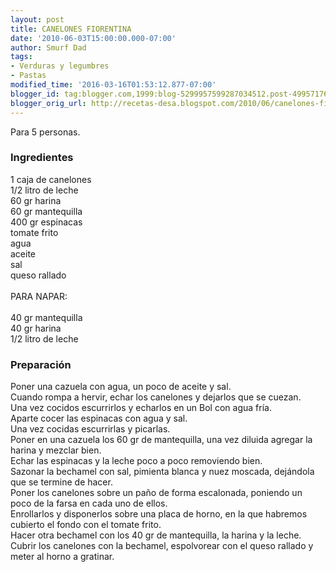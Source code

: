 ```yaml
---
layout: post
title: CANELONES FIORENTINA
date: '2010-06-03T15:00:00.000-07:00'
author: Smurf Dad
tags:
- Verduras y legumbres
- Pastas
modified_time: '2016-03-16T01:53:12.877-07:00'
blogger_id: tag:blogger.com,1999:blog-5299957599287034512.post-499571760951335395
blogger_orig_url: http://recetas-desa.blogspot.com/2010/06/canelones-fiorentina.html
---
```


Para 5 personas.<br><h3>Ingredientes</h3><p>1 caja de canelones<br/>1/2 litro de leche<br/>60 gr harina<br/>60 gr mantequilla<br/>400 gr espinacas<br/>tomate frito<br/>agua<br/>aceite<br/>sal<br/>queso rallado<br/><br/>PARA NAPAR:<br/><br/>40 gr mantequilla<br/>40 gr harina<br/>1/2 litro de leche<br/></p><h3>Preparaci&oacute;n</h3><p>Poner una cazuela con agua, un poco de aceite y sal.<br/>Cuando rompa a hervir, echar los canelones y dejarlos que se cuezan.<br/>Una vez cocidos escurrirlos y echarlos en un Bol con agua fr&iacute;a.<br/>Aparte cocer las espinacas con agua y sal.<br/>Una vez cocidas escurrirlas y picarlas.<br/>Poner en una cazuela los 60 gr de mantequilla, una vez diluida agregar la harina y mezclar bien.<br/>Echar las espinacas y la leche poco a poco removiendo bien.<br/>Sazonar la bechamel con sal, pimienta blanca y nuez moscada, dej&aacute;ndola que se termine de hacer.<br/>Poner los canelones sobre un pa&ntilde;o de forma escalonada, poniendo un poco de la farsa en cada uno de ellos.<br/>Enrollarlos y disponerlos sobre una placa de horno, en la que habremos cubierto el fondo con el tomate frito.<br/>Hacer otra bechamel con los 40 gr de mantequilla, la harina y la leche.<br/>Cubrir los canelones con la bechamel, espolvorear con el queso rallado y meter al horno a gratinar.<br/></p>